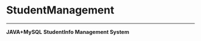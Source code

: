 # StudentManagement
****************************
 **JAVA+MySQL**
 **StudentInfo Management System**
